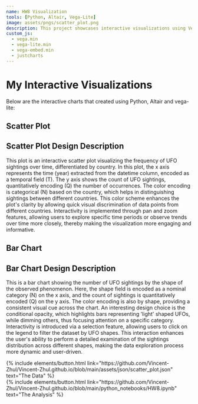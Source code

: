 ```yaml
---
name: HW8 Visualization
tools: [Python, Altair, Vega-Lite]
image: assets/pngs/scatter_plot.png
description: This project showcases interactive visualizations using Vega-Lite.
custom_js:
  - vega.min
  - vega-lite.min
  - vega-embed.min
  - justcharts
---
```

# My Interactive Visualizations

Below are the interactive charts that created using Python, Altair and vega-lite:

## Scatter Plot

<vegachart schema-url="{{ site.baseurl }}/assets/json/scatter_plot.json" style="width: 100%"></vegachart>


## Scatter Plot Design Description

This plot is an interactive scatter plot visualizing the frequency of UFO sightings over time, differentiated by country. In this plot, the x axis represents the time (year) extracted from the datetime column, encoded as a temporal field (T). The y axis shows the count of UFO sightings, quantitatively encoding (Q) the number of occurrences. The color encoding is categorical (N) based on the country, which helps in distinguishing sightings between different countries. This color scheme enhances the plot's clarity by allowing quick visual discrimination of data points from different countries. Interactivity is implemented through pan and zoom features, allowing users to explore specific time periods or observe trends over time more closely, thereby making the visualization more engaging and informative.

## Bar Chart
<vegachart schema-url="{{ site.baseurl }}/assets/json/bar_chart.json" style="width: 100%"></vegachart>

## Bar Chart Design Description

This is a bar chart showing the number of UFO sightings by the shape of the observed phenomenon. Here, the shape field is encoded as a nominal category (N) on the x axis, and the count of sightings is quantitatively encoded (Q) on the y axis. The color encoding is also by shape, providing a consistent visual cue across the chart. An interesting design choice is the conditional opacity, which highlights bars representing 'light' shaped UFOs, while dimming others, thus focusing attention on a specific category. Interactivity is introduced via a selection feature, allowing users to click on the legend to filter the dataset by UFO shapes. This interaction enhances the user's ability to perform a detailed examination of the sightings distribution across different shapes, making the data exploration process more dynamic and user-driven.


<div class="left">
{% include elements/button.html link="https://github.com/Vincent-Zhul/Vincent-Zhul.github.io/blob/main/assets/json/scatter_plot.json" text="The Data" %}
</div>

<div class="right">
{% include elements/button.html link="https://github.com/Vincent-Zhul/Vincent-Zhul.github.io/blob/main/python_notebooks/HW8.ipynb" text="The Analysis" %}
</div>

